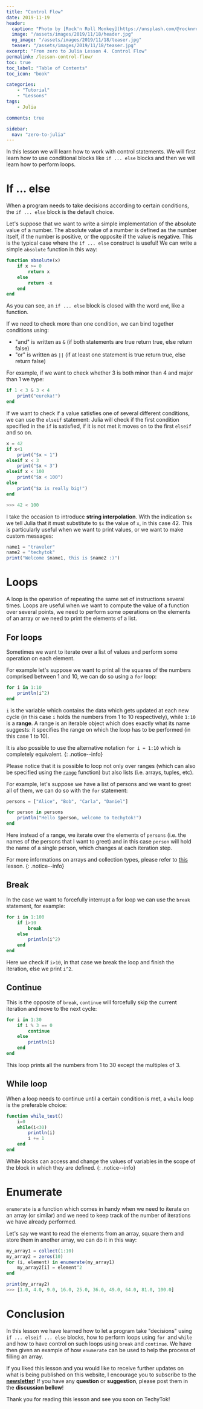 ```yaml
---
title: "Control Flow" 
date: 2019-11-19
header:
  caption: "Photo by [Rock'n Roll Monkey](https://unsplash.com/@rocknrollmonkey) on [Unsplash](https://unsplash.com/)"
  image: "/assets/images/2019/11/18/header.jpg"
  og_image: "/assets/images/2019/11/18/teaser.jpg"
  teaser: "/assets/images/2019/11/18/teaser.jpg"
excerpt: "From zero to Julia Lesson 4. Control Flow"
permalink: /lesson-control-flow/
toc: true
toc_label: "Table of Contents"
toc_icon: "book"

categories:
    - "Tutorial"
    - "Lessons"
tags:
    - Julia

comments: true

sidebar:
  nav: "zero-to-julia"
---
```


In this lesson we will learn how to work with control statements. We will first learn how to use conditional blocks like `if ... else` blocks and then we will learn how to perform loops.

# If ... else

When a program needs to take decisions according to certain conditions, the `if ... else` block is the default choice.

Let's suppose that we want to write a simple implementation of the absolute value of a number. The absolute value of a number is defined as the number itself, if the number is positive, or the opposite if the value is negative. This is the typical case where the `if ... else` construct is useful! We can write a simple `absolute` function in this way:

```julia
function absolute(x)
    if x >= 0
        return x
    else
        return -x
    end
end
```

As you can see, an `if ... else` block is closed with the word `end`, like a function. 

If we need to check more than one condition, we can bind together conditions using:

- "and" is written as `&` (if both statements are true return true, else return false)
- "or" is written as `||` (if at least one statement is true return true, else return false)

For example, if we want to check whether 3 is both minor than 4 and major than 1 we type:

```julia
if 1 < 3 & 3 < 4
    print("eureka!")
end
```

If we want to check if a value satisfies one of several different conditions, we can use the `elseif` statement: Julia will check if the first condition specified in the `if` is satisfied, if it is not met it moves on to the first `elseif` and so on. 

```julia
x = 42
if x<1
    print("$x < 1")
elseif x < 3
    print("$x < 3")
elseif x < 100
    print("$x < 100")
else
    print("$x is really big!")
end

>>> 42 < 100
```

I take the occasion to introduce **string interpolation**. With the indication `$x` we tell Julia that it must substitute to `$x` the value of `x`, in this case 42. This is particularly useful when we want to print values, or we want to make custom messages:

```julia
name1 = "traveler"
name2 = "techytok"
print("Welcome $name1, this is $name2 :)")
```

# Loops 

A loop is the operation of repeating the same set of instructions several times. Loops are useful when we want to compute the value of a function over several points, we need to perform some operations on the elements of an array or we need to print the elements of a list.

## For loops

Sometimes we want to iterate over a list of values and perform some operation on each element. 

For example let's suppose we want to print all the squares of the numbers comprised between 1 and 10, we can do so using a `for` loop:

```julia
for i in 1:10
    println(i^2)
end
```

`i` is the variable which contains the data which gets updated at each new cycle (in this case `i` holds the numbers from 1 to 10 respectively), while `1:10` is a **range**. A range is an iterable object which does exactly what its name suggests: it specifies the range on which the loop has to be performed (in this case 1 to 10). 

It is also possible to use the alternative notation `for i = 1:10` which is completely equivalent.
{: .notice--info}

Please notice that it is possible to loop not only over ranges (which can also be specified using the [`range`]( https://docs.julialang.org/en/v1/base/math/#Base.range ) function) but also lists (i.e. arrays, tuples, etc).

For example, let's suppose we have a list of persons and we want to greet all of them, we can do so with the `for` statement:

```julia
persons = ["Alice", "Bob", "Carla", "Daniel"]

for person in persons
    println("Hello $person, welcome to techytok!")
end
```

Here instead of a range, we iterate over the elements of `persons` (i.e. the names of the persons that I want to greet) and in this case `person` will hold the name of a single person, which changes at each iteration step.

For more informations on arrays and collection types, please refer to [this](https://techytok.com/lesson-collections) lesson. 
{: .notice--info}

## Break

In the case we want to forcefully interrupt a for loop we can use the `break` statement, for example:

```julia
for i in 1:100
    if i>10
        break
    else
   		println(i^2)
    end
end
```

Here we check if `i>10`, in that case we break the loop and finish the iteration, else we print `i^2`.

## Continue

This is the opposite of `break`, `continue` will forcefully skip the current iteration and move to the next cycle:

```julia
for i in 1:30
    if i % 3 == 0 
        continue
    else
        println(i)
    end
end
```

This loop prints all the numbers from 1 to 30 except the multiples of 3.

## While loop

When a loop needs to continue until a certain condition is met, a `while` loop is the preferable choice:

```julia
function while_test()
    i=0
    while(i<30)
        println(i)
        i += 1
    end
end
```

While blocks can access and change the values of variables in the scope of the block in which they are defined.
{: .notice--info}

# Enumerate

`enumerate` is a function which comes in handy when we need to iterate on an array (or similar) and we need to keep track of the number of iterations we have already performed. 

Let's say we want to read the elements from an array, square them and store them in another array, we can do it in this way:

```julia
my_array1 = collect(1:10)
my_array2 = zeros(10)
for (i, element) in enumerate(my_array1)
    my_array2[i] = element^2
end

print(my_array2)
>>> [1.0, 4.0, 9.0, 16.0, 25.0, 36.0, 49.0, 64.0, 81.0, 100.0]
```

# Conclusion

In this lesson we have learned how to let a program take "decisions" using `if ... elseif ... else` blocks, how to perform loops using `for `and `while` and how to have control on such loops using `break` and `continue`. We have then given an example of how `enumerate` can be used to help the process of filling an array.

If you liked this lesson and you would like to receive further updates on what is being published on this website, I encourage you to subscribe to the [**newsletter**]( https://techytok.com/newsletter/ )! If you have any **question** or **suggestion**, please post them in the **discussion bellow**! 

Thank you for reading this lesson and see you soon on TechyTok!



